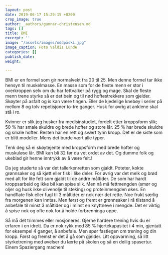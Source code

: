 ```yaml
---
layout: post
date: 2019-06-17 15:29:15 +0200
crop_image: true
author: _authors/gunnar-christensen.md
tags: []
title: BMI
excerpt: ''
image: "/assets/images/oddpaski.jpg"
image_caption: Foto Valdis Lunde
categories: []
publish_date: 
weight: 

---
```


BMI er en formel som gir normalvekt fra 20 til 25. Men denne formel tar ikke hensyn til muskelmasse. En masse som for de fleste menn er stor i overkroppen selv om du har fettvalker på rygg og mage. Skal de fleste menn trene styrke så er det bein og til nød hoftestrekkere som gjelder. Skøyter på asfalt og is kan være tingen. Eller de kjedelige knebøy i serier på mellom 8 og tolv repetisjoner to-tre ganger. Husk for øvrig at anklene skal stå i ro.

Kvinner er slik jeg husker fra medisinstudiet, fordelt etter kroppsform slik; 50 % har smale skuldre og brede hofter og store lår. 25 % har brede skuldre og smale hofter. Resten har en rett og svært tynn kropp. Det er de siste som er blitt modeller. Mens det burde vært alle typer.

Tenk deg så ei skøytejente med kroppsform med brede hofter og muskuløse lår. BMI kan bli 32 før du vet ordet av det. Og dumme folk og ukeblad gir henne inntrykk av å være feit.!

Da jeg studerte så var det tallerkenretten som gjaldt. Poteter, kokte grønnsaker og så kjøtt eller fisk i like deler. For øvrig var det melk og brød med alt for lite fett som gjaldt til de andre måltider. De som har hardt kroppsarbeid og ikke bil kan spise slik. Men nå må fettmengden (smør og oljer og husk ikke olivenolje til steking) og proteinmengden økes. En handflate fisk eller fugl til 3 måltider er nok nær det rette. Noe frukt særlig fra morgenen kan inntas. Men først og fremt er grønnsaker i rå tilstand å anbefale til minst 3 måltider og i minst en knyttneve i mengde. Det er viktig å spise nok og ofte nok for å holde forbrenninga oppe.

Så må det trimmes eller mosjoneres. Gjerne hardere trening hvis du er erfaren i en idrett. Da er nok rykk med 85 % hjertekapasitet i 4 min, gjentatt for eksempel 4 ganger, å anbefale. Men spør fastlegen om trening og din kropp. Først og fremst er det å gå som gjelder. Litt oppvarming, så litt styrketrening med øvelser du lærte på skolen og så en deilig spasertur. Einem Spaziergang machen!